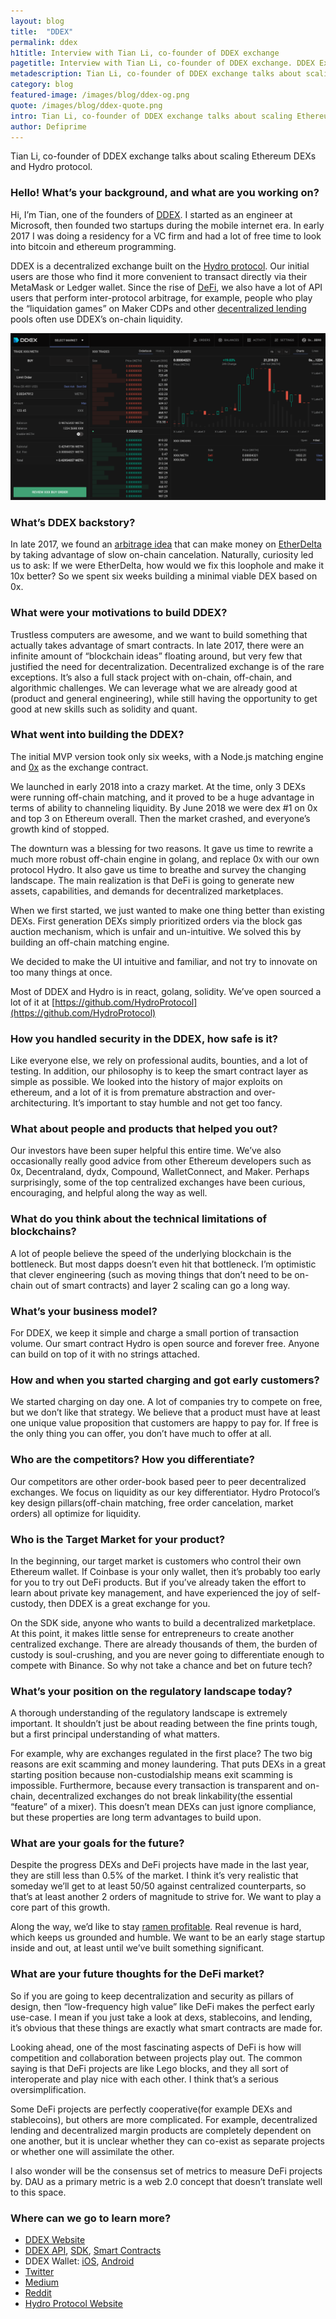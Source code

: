 ```yaml
---
layout: blog
title:  "DDEX"
permalink: ddex
h1title: Interview with Tian Li, co-founder of DDEX exchange
pagetitle: Interview with Tian Li, co-founder of DDEX exchange. DDEX Exchange review.  
metadescription: Tian Li, co-founder of DDEX exchange talks about scaling Ethereum DEXs and Hydro protocol.
category: blog
featured-image: /images/blog/ddex-og.png
quote: /images/blog/ddex-quote.png
intro: Tian Li, co-founder of DDEX exchange talks about scaling Ethereum DEXs and Hydro protocol.
author: Defiprime
---
```

Tian Li, co-founder of DDEX exchange talks about scaling Ethereum DEXs and Hydro protocol.

### Hello! What’s your background, and what are you working on?

Hi, I’m Tian, one of the founders of [DDEX](https://ddex.io/). I started as an engineer at Microsoft, then founded two startups during the mobile internet era. In early 2017 I was doing a residency for a VC firm and had a lot of free time to look into bitcoin and ethereum programming.

DDEX is a decentralized exchange built on the [Hydro protocol](https://hydroprotocol.io/). Our initial users are those who find it more convenient to transact directly via their MetaMask or Ledger wallet. Since the rise of [DeFi](/), we also have a lot of API users that perform inter-protocol arbitrage, for example, people who play the “liquidation games” on Maker CDPs and other [decentralized lending](/decentralized_lending) pools often use DDEX’s on-chain liquidity.

![](/images/blog/ddex3.png)

### What’s DDEX backstory?

In late 2017, we found an [arbitrage idea](http://hackingdistributed.com/2017/08/13/cost-of-decent/) that can make money on [EtherDelta](https://etherdelta.com/) by taking advantage of slow on-chain cancelation. Naturally, curiosity led us to ask: If we were EtherDelta, how would we fix this loophole and make it 10x better? So we spent six weeks building a minimal viable DEX based on 0x.

### What were your motivations to build DDEX?

Trustless computers are awesome, and we want to build something that actually takes advantage of smart contracts. In late 2017, there were an infinite amount of “blockchain ideas” floating around, but very few that justified the need for decentralization. Decentralized exchange is of the rare exceptions. It’s also a full stack project with on-chain, off-chain, and algorithmic challenges. We can leverage what we are already good at (product and general engineering), while still having the opportunity to get good at new skills such as solidity and quant.

### What went into building the DDEX?

The initial MVP version took only six weeks, with a Node.js matching engine and [0x](https://0x.org) as the exchange contract.

We launched in early 2018 into a crazy market. At the time, only 3 DEXs were running off-chain matching, and it proved to be a huge advantage in terms of ability to channeling liquidity. By June 2018 we were dex #1 on 0x and top 3 on Ethereum overall. Then the market crashed, and everyone’s growth kind of stopped.

The downturn was a blessing for two reasons. It gave us time to rewrite a much more robust off-chain engine in golang, and replace 0x with our own protocol Hydro. It also gave us time to breathe and survey the changing landscape. The main realization is that DeFi is going to generate new assets, capabilities, and demands for decentralized marketplaces.

When we first started, we just wanted to make one thing better than existing DEXs. First generation DEXs simply prioritized orders via the block gas auction mechanism, which is unfair and un-intuitive. We solved this by building an off-chain matching engine.

We decided to make the UI intuitive and familiar, and not try to innovate on too many things at once.

Most of DDEX and Hydro is in react, golang, solidity. We’ve open sourced a lot of it at [https://github.com/HydroProtocol](https://github.com/HydroProtocol)

### How you handled security in the DDEX, how safe is it?  

Like everyone else, we rely on professional audits, bounties, and a lot of testing. In addition, our philosophy is to keep the smart contract layer as simple as possible. We looked into the history of major exploits on ethereum, and a lot of it is from premature abstraction and over-architecturing. It’s important to stay humble and not get too fancy.

### What about people and products that helped you out?

Our investors have been super helpful this entire time. We’ve also occasionally really good advice from other Ethereum developers such as 0x, Decentraland, dydx, Compound, WalletConnect, and Maker. Perhaps surprisingly, some of the top centralized exchanges have been curious, encouraging, and helpful along the way as well.

### What do you think about the technical limitations of blockchains?

A lot of people believe the speed of the underlying blockchain is the bottleneck. But most dapps doesn’t even hit that bottleneck. I’m optimistic that clever engineering (such as moving things that don’t need to be on-chain out of smart contracts) and layer 2 scaling can go a long way.

### What’s your business model?

For DDEX, we keep it simple and charge a small portion of transaction volume. Our smart contract Hydro is open source and forever free. Anyone can build on top of it with no strings attached.

### How and when you started charging and got early customers?

We started charging on day one. A lot of companies try to compete on free, but we don’t like that strategy. We believe that a product must have at least one unique value proposition that customers are happy to pay for. If free is the only thing you can offer, you don’t have much to offer at all.

### Who are the competitors? How you differentiate?

Our competitors are other order-book based peer to peer decentralized exchanges. We focus on liquidity as our key differentiator. Hydro Protocol’s key design pillars(off-chain matching, free order cancelation, market orders) all optimize for liquidity.

### Who is the Target Market for your product?

In the beginning, our target market is customers who control their own Ethereum wallet. If Coinbase is your only wallet, then it’s probably too early for you to try out DeFi products. But if you’ve already taken the effort to learn about private key management, and have experienced the joy of self-custody, then DDEX is a great exchange for you.

On the SDK side, anyone who wants to build a decentralized marketplace. At this point, it makes little sense for entrepreneurs to create another centralized exchange. There are already thousands of them, the burden of custody is soul-crushing, and you are never going to differentiate enough to compete with Binance. So why not take a chance and bet on future tech?

### What’s your position on the regulatory landscape today?

A thorough understanding of the regulatory landscape is extremely important. It shouldn’t just be about reading between the fine prints tough, but a first principal understanding of what matters.

For example, why are exchanges regulated in the first place? The two big reasons are exit scamming and money laundering. That puts DEXs in a great starting position because non-custodialship means exit scamming is impossible. Furthermore, because every transaction is transparent and on-chain, decentralized exchanges do not break linkability(the essential “feature” of a mixer). This doesn’t mean DEXs can just ignore compliance, but these properties are long term advantages to build upon.

### What are your goals for the future?

Despite the progress DEXs and DeFi projects have made in the last year, they are still less than 0.5% of the market. I think it’s very realistic that someday we’ll get to at least 50/50 against centralized counterparts, so that’s at least another 2 orders of magnitude to strive for. We want to play a core part of this growth.

Along the way, we’d like to stay [ramen profitable](http://www.paulgraham.com/ramenprofitable.html). Real revenue is hard, which keeps us grounded and humble. We want to be an early stage startup inside and out, at least until we’ve built something significant.

### What are your future thoughts for the DeFi market?

So if you are going to keep decentralization and security as pillars of design, then “low-frequency high value” like DeFi makes the perfect early use-case. I mean if you just take a look at dexs, stablecoins, and lending, it’s obvious that these things are exactly what smart contracts are made for.

Looking ahead, one of the most fascinating aspects of DeFi is how will competition and collaboration between projects play out. The common saying is that DeFi projects are like Lego blocks, and they all sort of interoperate and play nice with each other. I think that’s a serious oversimplification.

Some DeFi projects are perfectly cooperative(for example DEXs and stablecoins), but others are more complicated. For example, decentralized lending and decentralized margin products are completely dependent on one another, but it is unclear whether they can co-exist as separate projects or whether one will assimilate the other.

I also wonder will be the consensus set of metrics to measure DeFi projects by. DAU as a primary metric is a web 2.0 concept that doesn’t translate well to this space.

### Where can we go to learn more?

- [DDEX Website](https://ddex.io/)
- [DDEX API](https://docs.ddex.io/), [SDK](https://github.com/HydroProtocol/sdk), [Smart Contracts](https://github.com/HydroProtocol/protocol)
- DDEX Wallet: [iOS](https://itunes.apple.com/us/app/ddex-decentralized-exchange/id1423026915?mt=8),  [Android](https://play.google.com/store/apps/details?id=io.ddex.wallet)
- [Twitter](https://twitter.com/ddex_io)
- [Medium](https://medium.com/ddex)
- [Reddit](https://www.reddit.com/r/ddex/)
- [Hydro Protocol Website](https://hydroprotocol.io/)
